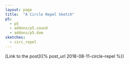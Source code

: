 ```yaml
---
layout: page
title:  "A Circle Repel Sketch"
p5:
  - p5
  - addons/p5.sound
  - addons/p5.dom
sketches:
  - circ_repel
---
```


[Link to the post]({% post_url 2018-08-11-circle-repel %})

<div id="circ_repel_sketch" style="height: 400px; width:400px; position:relative;" ></div>
